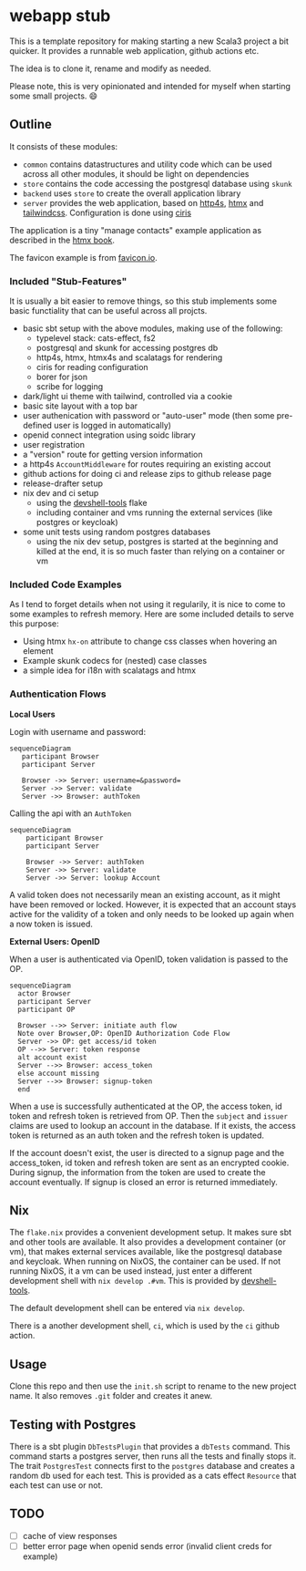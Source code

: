 # webapp stub

This is a template repository for making starting a new Scala3 project
a bit quicker. It provides a runnable web application, github actions
etc.

The idea is to clone it, rename and modify as needed.

Please note, this is very opinionated and intended for myself when
starting some small projects. :smile:

## Outline

It consists of these modules:

- `common` contains datastructures and utility code which can be used
  across all other modules, it should be light on dependencies
- `store` contains the code accessing the postgresql database using
  `skunk`
- `backend` uses `store` to create the overall application library
- `server` provides the web application, based on
  [http4s](https://http4s.org), [htmx](https://htmx.org) and
  [tailwindcss](https://tailwindcss.com/). Configuration is done using
  [ciris](https://cir.is/)

The application is a tiny "manage contacts" example application as
described in the [htmx book](https://hypermedia.systems/).

The favicon example is from [favicon.io](https://favicon.io).

### Included "Stub-Features"

It is usually a bit easier to remove things, so this stub implements
some basic functiality that can be useful across all projcts.

- basic sbt setup with the above modules, making use of the following:
  - typelevel stack: cats-effect, fs2
  - postgresql and skunk for accessing postgres db
  - http4s, htmx, htmx4s and scalatags for rendering
  - ciris for reading configuration
  - borer for json
  - scribe for logging
- dark/light ui theme with tailwind, controlled via a cookie
- basic site layout with a top bar
- user authenication with password or "auto-user" mode (then some
  pre-defined user is logged in automatically)
- openid connect integration using soidc library
- user registration
- a "version" route for getting version information
- a http4s `AccountMiddleware` for routes requiring an existing accout
- github actions for doing ci and release zips to github release page
- release-drafter setup
- nix dev and ci setup
  - using the
    [devshell-tools](https://github.com/eikek/devshell-tools) flake
  - including container and vms running the external services (like
    postgres or keycloak)
- some unit tests using random postgres databases
  - using the nix dev setup, postgres is started at the beginning and
    killed at the end, it is so much faster than relying on a
    container or vm

### Included Code Examples

As I tend to forget details when not using it regularily, it is nice
to come to some examples to refresh memory. Here are some included
details to serve this purpose:

- Using htmx `hx-on` attribute to change css classes when hovering an element
- Example skunk codecs for (nested) case classes
- a simple idea for i18n with scalatags and htmx

### Authentication Flows

**Local Users**

Login with username and password:


```mermaid
sequenceDiagram
   participant Browser
   participant Server

   Browser ->> Server: username=&password=
   Server ->> Server: validate
   Server ->> Browser: authToken
```

Calling the api with an `AuthToken`

```mermaid
sequenceDiagram
    participant Browser
    participant Server

    Browser ->> Server: authToken
    Server ->> Server: validate
    Server ->> Server: lookup Account
```

A valid token does not necessarily mean an existing account, as it
might have been removed or locked. However, it is expected that an
account stays active for the validity of a token and only needs to be
looked up again when a now token is issued.


**External Users: OpenID**

When a user is authenticated via OpenID, token validation is passed to
the OP.

```mermaid
sequenceDiagram
  actor Browser
  participant Server
  participant OP

  Browser -->> Server: initiate auth flow
  Note over Browser,OP: OpenID Authorization Code Flow
  Server ->> OP: get access/id token
  OP -->> Server: token response
  alt account exist
  Server -->> Browser: access_token
  else account missing
  Server -->> Browser: signup-token
  end
```

When a use is successfully authenticated at the OP, the access token,
id token and refresh token is retrieved from OP. Then the `subject`
and `issuer` claims are used to lookup an account in the database. If
it exists, the access token is returned as an auth token and the
refresh token is updated.

If the account doesn't exist, the user is directed to a signup page
and the access_token, id token and refresh token are sent as an
encrypted cookie. During signup, the information from the token are
used to create the account eventually. If signup is closed an error is
returned immediately.

## Nix

The `flake.nix` provides a convenient development setup. It makes sure
sbt and other tools are available. It also provides a development
container (or vm), that makes external services available, like the
postgresql database and keycloak. When running on NixOS, the container
can be used. If not running NixOS, it a vm can be used instead, just
enter a different development shell with `nix develop .#vm`. This is
provided by [devshell-tools](https://github.com/eikek/devshell-tools).

The default development shell can be entered via `nix develop`.

There is a another development shell, `ci`, which is used by the `ci`
github action.


## Usage

Clone this repo and then use the `init.sh` script to rename to the new
project name. It also removes `.git` folder and creates it anew.

## Testing with Postgres

There is a sbt plugin `DbTestsPlugin` that provides a `dbTests`
command. This command starts a postgres server, then runs all the
tests and finally stops it. The trait `PostgresTest` connects first to
the `postgres` database and creates a random db used for each test.
This is provided as a cats effect `Resource` that each test can use or
not.


## TODO

- [ ] cache of view responses
- [ ] better error page when openid sends error (invalid client creds
      for example)
